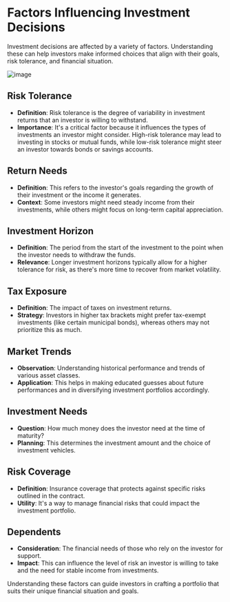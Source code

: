 # Factors Influencing Investment Decisions

Investment decisions are affected by a variety of factors. Understanding these can help investors make informed choices that align with their goals, risk tolerance, and financial situation.

![image](https://github.com/Collegehive/Notes/assets/159722383/4658f191-5848-494e-a612-e2c31d57860d)


## Risk Tolerance

- **Definition**: Risk tolerance is the degree of variability in investment returns that an investor is willing to withstand.
- **Importance**: It's a critical factor because it influences the types of investments an investor might consider. High-risk tolerance may lead to investing in stocks or mutual funds, while low-risk tolerance might steer an investor towards bonds or savings accounts.

## Return Needs

- **Definition**: This refers to the investor's goals regarding the growth of their investment or the income it generates.
- **Context**: Some investors might need steady income from their investments, while others might focus on long-term capital appreciation.

## Investment Horizon

- **Definition**: The period from the start of the investment to the point when the investor needs to withdraw the funds.
- **Relevance**: Longer investment horizons typically allow for a higher tolerance for risk, as there's more time to recover from market volatility.

## Tax Exposure

- **Definition**: The impact of taxes on investment returns.
- **Strategy**: Investors in higher tax brackets might prefer tax-exempt investments (like certain municipal bonds), whereas others may not prioritize this as much.

## Market Trends

- **Observation**: Understanding historical performance and trends of various asset classes.
- **Application**: This helps in making educated guesses about future performances and in diversifying investment portfolios accordingly.

## Investment Needs

- **Question**: How much money does the investor need at the time of maturity?
- **Planning**: This determines the investment amount and the choice of investment vehicles.

## Risk Coverage

- **Definition**: Insurance coverage that protects against specific risks outlined in the contract.
- **Utility**: It's a way to manage financial risks that could impact the investment portfolio.

## Dependents

- **Consideration**: The financial needs of those who rely on the investor for support.
- **Impact**: This can influence the level of risk an investor is willing to take and the need for stable income from investments.

Understanding these factors can guide investors in crafting a portfolio that suits their unique financial situation and goals.
